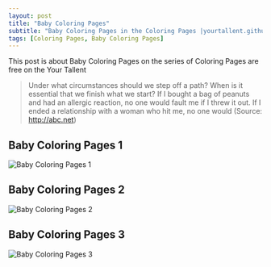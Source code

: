 ```yaml
---
layout: post
title: "Baby Coloring Pages"
subtitle: "Baby Coloring Pages in the Coloring Pages |yourtallent.github.io "
tags: [Coloring Pages, Baby Coloring Pages]
---
```

This post is about Baby Coloring Pages on the series of Coloring Pages are free on the Your Tallent
> Under what circumstances should we step off a path? When is it essential that we finish what we start? If I bought a bag of peanuts and had an allergic reaction, no one would fault me if I threw it out. If I ended a relationship with a woman who hit me, no one would (Source: http://abc.net)

## Baby Coloring Pages 1
![Baby Coloring Pages 1](https://yourtallent.github.io/Coloring-Pages/Baby-Coloring-Pages%20(1).jpg)
## Baby Coloring Pages 2
![Baby Coloring Pages 2](https://yourtallent.github.io/Coloring-Pages/Baby-Coloring-Pages%20(2).jpg)
## Baby Coloring Pages 3
![Baby Coloring Pages 3](https://yourtallent.github.io/Coloring-Pages/Baby-Coloring-Pages%20(3).jpg)
